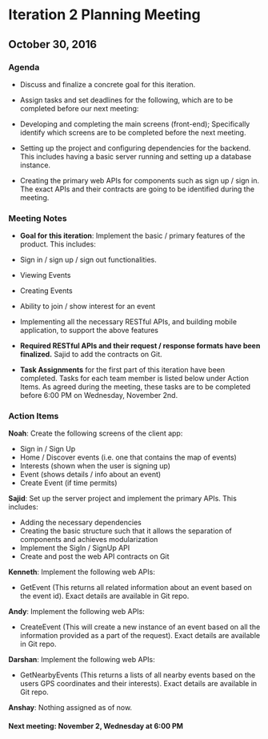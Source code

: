 # Iteration 2 Planning Meeting

## October 30, 2016

### Agenda

* Discuss and finalize a concrete goal for this iteration.

* Assign tasks and set deadlines for the following, which are to be completed before our next meeting:

 * Developing and completing the main screens (front-end); Specifically identify which screens are to be completed before the next meeting.

 * Setting up the project and configuring dependencies for the backend. This includes having a basic server running and setting up a database instance.

 * Creating the primary web APIs for components such as sign up / sign in. The exact APIs and their contracts are going to be identified during the meeting.
 


### Meeting Notes

* __Goal for this iteration__: Implement the basic / primary features of the product. This includes:
 * Sign in / sign up / sign out functionalities.
 * Viewing Events
 * Creating Events
 * Ability to join / show interest for an event
 * Implementing all the necessary RESTful APIs, and building mobile application, to support the above features

* __Required RESTful APIs and their request / response formats have been finalized.__ Sajid to add the contracts on Git. 

* __Task Assignments__ for the first part of this iteration have been completed. Tasks for each team member is listed below under Action Items. As agreed during the meeting, these tasks are to be completed before 6:00 PM on Wednesday, November 2nd.

### Action Items

__Noah__: Create the following screens of the client app:

* Sign in / Sign Up
* Home / Discover events (i.e. one that contains the map of events)
* Interests (shown when the user is signing up)
* Event (shows details / info about an event)
* Create Event (if time permits)

__Sajid__: Set up the server project and implement the primary APIs. This includes:

* Adding the necessary dependencies
* Creating the basic structure such that it allows the separation of components and achieves modularization
* Implement the SigIn / SignUp API
* Create and post the web API contracts on Git

__Kenneth__: Implement the following web APIs:

* GetEvent (This returns all related information about an event based on the event id). Exact details are available in Git repo.

__Andy__: Implement the following web APIs:

* CreateEvent (This will create a new instance of an event based on all the information provided as a part of the request). Exact details are available in Git repo.

__Darshan__: Implement the following web APIs:

* GetNearbyEvents (This returns a lists of all nearby events based on the users GPS coordinates and their interests). Exact details are available in Git repo.

__Anshay__: Nothing assigned as of now.



#### __Next meeting__:  November 2, Wednesday at 6:00 PM